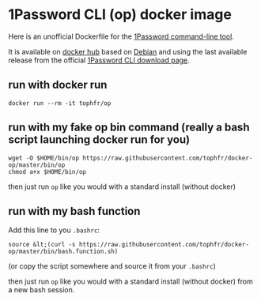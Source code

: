 # 1Password CLI (op) docker image

Here is an unofficial Dockerfile for the [1Password command-line tool][ophomepage].

It is available on [docker hub][dockerhubpage] based on [Debian][debianhubpage] and using the last available release from the official [1Password CLI download page][opdlpage].

## run with docker run

    docker run --rm -it tophfr/op

## run with my fake op bin command (really a bash script launching docker run for you)

    wget -O $HOME/bin/op https://raw.githubusercontent.com/tophfr/docker-op/master/bin/op
    chmod a+x $HOME/bin/op

then just run `op` like you would with a standard install (without docker)

## run with my bash function

Add this line to you `.bashrc`:

    source &lt;(curl -s https://raw.githubusercontent.com/tophfr/docker-op/master/bin/bash.function.sh)

(or copy the script somewhere and source it from your `.bashrc`)

then just run `op` like you would with a standard install (without docker) from a new bash session.

  [ophomepage]: https://support.1password.com/command-line-getting-started "1Password command-line tool"
  [opdlpage]: https://app-updates.agilebits.com/product_history/CLI "1Password CLI downloads"
  [dockerhubpage]: https://hub.docker.com/r/tophfr/op "1Password CLI (op) hub page"
  [debianhubpage]: https://hub.docker.com/_/debian "Docker Official Images hub page"

